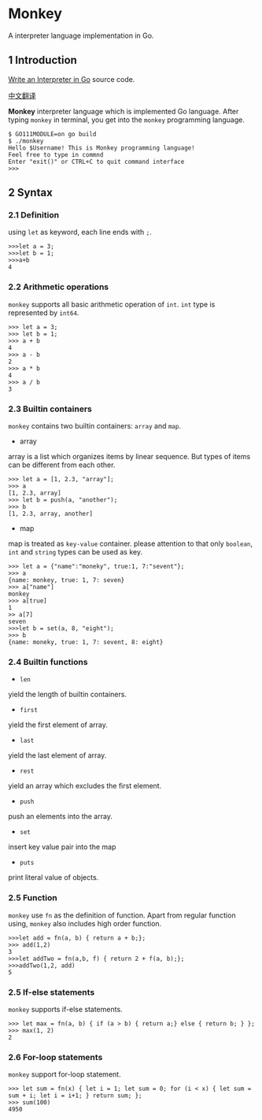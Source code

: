 # Monkey

A interpreter language implementation in Go.

## 1 Introduction

[Write an Interpreter in Go](https://interpreterbook.com) source code.

[中文翻译](book/README.md)

**Monkey** interpreter language which is implemented Go language. After typing `monkey` in terminal, you get into the `monkey` programming language.

```shell
$ GO111MODULE=on go build
$ ./monkey
Hello $Username! This is Monkey programming language!
Feel free to type in commnd
Enter "exit()" or CTRL+C to quit command interface
>>>
```

## 2 Syntax

### 2.1 Definition

using `let` as keyword, each line ends with `;`.

```monkey
>>>let a = 3;
>>>let b = 1;
>>>a+b
4
```

### 2.2 Arithmetic operations

`monkey` supports all basic arithmetic operation of `int`. `int` type is represented by `int64`.

```monkey
>>> let a = 3;
>>> let b = 1;
>>> a + b
4
>>> a - b
2
>>> a * b
4
>>> a / b
3
```

### 2.3 Builtin containers

`monkey` contains two builtin containers: `array` and `map`.

- array

array is a list which organizes items by linear sequence. But types of items can be different from each other.

```monkey
>>> let a = [1, 2.3, "array"];
>>> a
[1, 2.3, array]
>>> let b = push(a, "another");
>>> b
[1, 2.3, array, another]
```

- map

map is treated as `key-value` container. please attention to that only `boolean`, `int` and `string` types can be used as key.

```monkey
>>> let a = {"name":"moneky", true:1, 7:"sevent"};
>>> a
{name: monkey, true: 1, 7: seven}
>>> a["name"]
monkey
>>> a[true]
1
>> a[7]
seven
>>>let b = set(a, 8, "eight");
>>> b
{name: moneky, true: 1, 7: sevent, 8: eight}
```

### 2.4 Builtin functions

- `len`

yield the length of builtin containers.

- `first`

yield the first element of array.

- `last`

yield the last element of array.

- `rest`

yield an array which excludes the first element.

- `push`

push an elements into the array.

- `set`

insert key value pair into the map

- `puts`

print literal value of objects.

### 2.5 Function

`monkey` use `fn` as the definition of function. Apart from regular function using, `monkey` also includes high order function.

```monkey
>>>let add = fn(a, b) { return a + b;};
>>> add(1,2)
3
>>>let addTwo = fn(a,b, f) { return 2 + f(a, b);};
>>>addTwo(1,2, add)
5
```

### 2.5 If-else statements

`monkey` supports if-else statements.

```monkey
>>> let max = fn(a, b) { if (a > b) { return a;} else { return b; } };
>>> max(1, 2)
2
```

### 2.6 For-loop statements

`monkey` support for-loop statement.

```monkey
>>> let sum = fn(x) { let i = 1; let sum = 0; for (i < x) { let sum = sum + i; let i = i+1; } return sum; };
>>> sum(100)
4950
```
